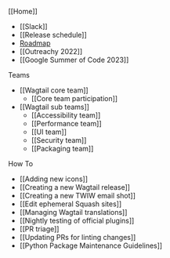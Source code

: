 [[Home]]

- [[Slack]]
- [[Release schedule]]
- [Roadmap](https://wagtail.org/roadmap)
- [[Outreachy 2022]]
- [[Google Summer of Code 2023]]

Teams

- [[Wagtail core team]]
  - [[Core team participation]]
- [[Wagtail sub teams]]
  - [[Accessibility team]]
  - [[Performance team]]
  - [[UI team]]
  - [[Security team]]
  - [[Packaging team]]

How To

- [[Adding new icons]]
- [[Creating a new Wagtail release]]
- [[Creating a new TWIW email shot]]
- [[Edit ephemeral Squash sites]]
- [[Managing Wagtail translations]]
- [[Nightly testing of official plugins]]
- [[PR triage]]
- [[Updating PRs for linting changes]]
- [[Python Package Maintenance Guidelines]]